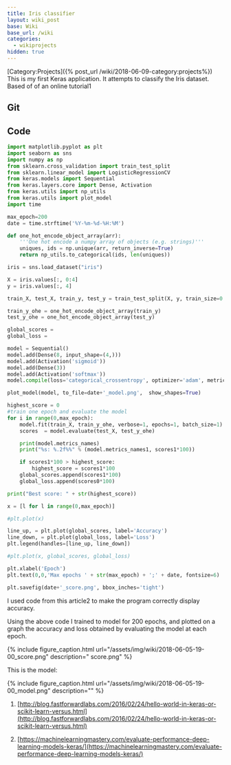 ```yaml
---
title: Iris classifier
layout: wiki_post
base: Wiki
base_url: /wiki
categories:
  - wikiprojects
hidden: true
---
```


[Category:Projects]({% post_url /wiki/2018-06-09-category:projects%}) This is my first Keras application. It attempts to classify the Iris dataset. Based of of an online tutorial1

Git
---

[](https://github.com/Tzeny/iris-classifier)

Code
----

``` python
import matplotlib.pyplot as plt
import seaborn as sns
import numpy as np
from sklearn.cross_validation import train_test_split
from sklearn.linear_model import LogisticRegressionCV
from keras.models import Sequential
from keras.layers.core import Dense, Activation
from keras.utils import np_utils
from keras.utils import plot_model
import time

max_epoch=200
date = time.strftime('%Y-%m-%d-%H:%M')

def one_hot_encode_object_array(arr):
    '''One hot encode a numpy array of objects (e.g. strings)'''
    uniques, ids = np.unique(arr, return_inverse=True)
    return np_utils.to_categorical(ids, len(uniques))

iris = sns.load_dataset("iris")

X = iris.values[:, 0:4]
y = iris.values[:, 4]

train_X, test_X, train_y, test_y = train_test_split(X, y, train_size=0.5, random_state=0)

train_y_ohe = one_hot_encode_object_array(train_y)
test_y_ohe = one_hot_encode_object_array(test_y)

global_scores = 
global_loss = 

model = Sequential()
model.add(Dense(8, input_shape=(4,)))
model.add(Activation('sigmoid'))
model.add(Dense(3))
model.add(Activation('softmax'))
model.compile(loss='categorical_crossentropy', optimizer='adam', metrics=['accuracy'])

plot_model(model, to_file=date+'_model.png',  show_shapes=True)

highest_score = 0
#train one epoch and evaluate the model
for i in range(0,max_epoch):
    model.fit(train_X, train_y_ohe, verbose=1, epochs=1, batch_size=1)
    scores  = model.evaluate(test_X, test_y_ohe)

    print(model.metrics_names)
    print("%s: %.2f%%" % (model.metrics_names1, scores1*100))

    if scores1*100 > highest_score:
        highest_score = scores1*100
    global_scores.append(scores1*100)
    global_loss.append(scores0*100)

print("Best score: " + str(highest_score))

x = [l for l in range(0,max_epoch)]

#plt.plot(x)

line_up, = plt.plot(global_scores, label='Accuracy')
line_down, = plt.plot(global_loss, label='Loss')
plt.legend(handles=[line_up, line_down])

#plt.plot(x, global_scores, global_loss)

plt.xlabel('Epoch')
plt.text(0,0,'Max epochs ' + str(max_epoch) + ';' + date, fontsize=6)

plt.savefig(date+'_score.png', bbox_inches='tight')
```

I used code from this article2 to make the program correctly display accuracy.

Using the above code I trained to model for 200 epochs, and plotted on a graph the accuracy and loss obtained by evaluating the model at each epoch.

{% include figure_caption.html url="/assets/img/wiki/2018-06-05-19-00_score.png" description=" score.png" %}

This is the model:

{% include figure_caption.html url="/assets/img/wiki/2018-06-05-19-00_model.png" description="" %}



1. [http://blog.fastforwardlabs.com/2016/02/24/hello-world-in-keras-or-scikit-learn-versus.html](http://blog.fastforwardlabs.com/2016/02/24/hello-world-in-keras-or-scikit-learn-versus.html)

2. [https://machinelearningmastery.com/evaluate-performance-deep-learning-models-keras/](https://machinelearningmastery.com/evaluate-performance-deep-learning-models-keras/)
